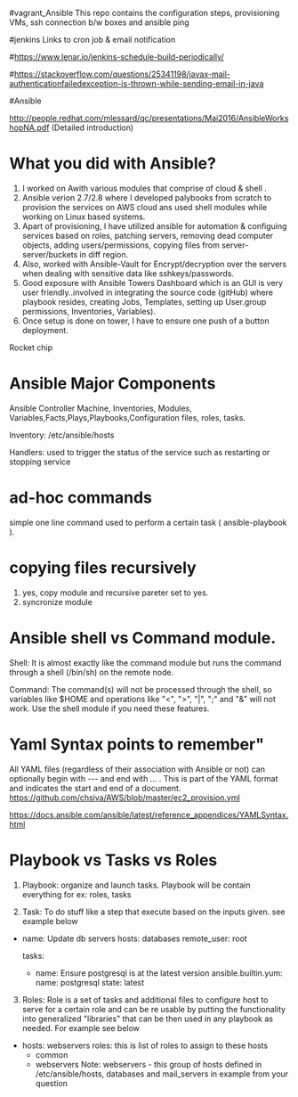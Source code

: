 #vagrant_Ansible
This repo contains the configuration steps, provisioning VMs, ssh connection b/w boxes and ansible ping

#jenkins Links to cron job & email notification

#https://www.lenar.io/jenkins-schedule-build-periodically/

#https://stackoverflow.com/questions/25341198/javax-mail-authenticationfailedexception-is-thrown-while-sending-email-in-java

#Ansible

http://people.redhat.com/mlessard/qc/presentations/Mai2016/AnsibleWorkshopNA.pdf (Detailed introduction)

# What you did with Ansible?
1. I worked on Awith various modules that comprise of cloud & shell .
2. Ansible verion 2.7/2.8 where I developed palybooks from scratch to provision the services on AWS cloud ans used shell modules while working on Linux based systems.
3. Apart of provisioning, I have utilized ansible for automation & configuing services based on roles, patching servers, removing dead computer objects, adding users/permissions, copying files      from server-server/buckets in diff region.
4. Also, worked with Ansible-Vault for Encrypt/decryption over the servers when dealing with sensitive data like sshkeys/passwords.
5. Good exposure with Ansible Towers Dashboard which is an GUI is very user friendly..involved in integrating the source code (gitHub) where playbook resides, creating Jobs, Templates, setting up User.group permissions, Inventories, Variables).
6. Once setup is done on tower, I have to ensure one push of a button deployment.

Rocket chip

# Ansible Major Components
Ansible Controller Machine, Inventories, Modules, Variables,Facts,Plays,Playbooks,Configuration files, roles, tasks.

Inventory: /etc/ansible/hosts

Handlers: used to trigger the status of the service such as restarting or stopping service

# ad-hoc commands
simple one line command used to perform a certain task ( ansible-playbook <playbook-name> ).
  
# copying files recursively
1. yes, copy module and recursive pareter set to yes.
2. syncronize module

# Ansible shell vs Command module.
Shell: It is almost exactly like the command module but runs the command through a shell (/bin/sh) on the remote node.

Command: The command(s) will not be processed through the shell, so variables like $HOME and operations like "<", ">", "|", ";" and "&" will not work. Use the shell          module if you need these features.
  
# Yaml Syntax points to remember"
  All YAML files (regardless of their association with Ansible or not) can optionally begin with --- and end with ... . This is part of the YAML format and indicates the start and end of a document.
  https://github.com/chsiva/AWS/blob/master/ec2_provision.yml
  
  https://docs.ansible.com/ansible/latest/reference_appendices/YAMLSyntax.html
  

# Playbook vs Tasks vs Roles

1. Playbook: organize and launch tasks. Playbook will be contain everything for ex: roles, tasks

2. Task: To do stuff like  a step that execute based on the inputs given. see example below
- name: Update db servers
  hosts: databases
  remote_user: root

  tasks:
  - name: Ensure postgresql is at the latest version
    ansible.builtin.yum:
      name: postgresql
      state: latest

3. Roles: 
Role is a set of tasks and additional files to configure host to serve for a certain role and can be re usable by putting the functionality into generalized "libraries" that can be then used in any playbook as needed. For example see below
- hosts: webservers
  roles: this is list of roles to assign to these hosts
     - common
     - webservers
Note: webservers - this group of hosts defined in /etc/ansible/hosts, databases and mail_servers in example from your question
